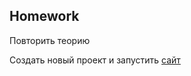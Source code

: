 ## Homework

Повторить теорию

Создать новый проект и запустить [сайт](https://demowebshop.tricentis.com/)